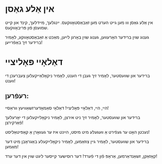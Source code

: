 # אין אַלע גאַסן

אין אַלע גאַסן װו מען גײט
הערט מען זאַבאַסטאָװקעס.
ייִנגלעך, מײדלעך, קינד און קײט
שמועסן פֿון פּריבאָװקעס.

גענוג שױן ברידער האָרעװען,
גענוג שױן באָרגן לײַען,
מאַכט אַ זאַבאַסטאָװקע,
לאָמיר ברידער זיך באַפֿרײַען!

# דאַלאָײ פּאָליצײ

ברידער און שװעסטער,
לאָמיר זיך געבן די הענט,
לאָמיר ניקאָלאַײקעלען צעברעכן די װענט!

## רעפֿרען:
הײ, הײ, דאַלאָײ פּאָליצײ!
דאַלאָי סאַמאָדערזשאַװיעץ װראַסײ!

ברידער און שװעסטער, לאָמיר זיך ניט אירצן,
לאָמיר ניקאָלײַקעלען די יאָרעלעך פֿאַרקירצן!

נעכטן האָט ער געפֿירט אַ װעגעלע מיט מיסט,
הײַנט איז ער געװאָרן אַ קאַפּיטאַליסט!

ברידער און שװעסטער, לאָמיר גײן צוזאַמען,
לאָמיר ניקאָלײַקעלע באַגראָבן מיט דער מאַמען!

קאָזאַקן, זשאַנדאַרמען, אַראָפּ פֿון די פֿערד!
דער רוסישער קײסער ליגט שױן אין דער ערד!
